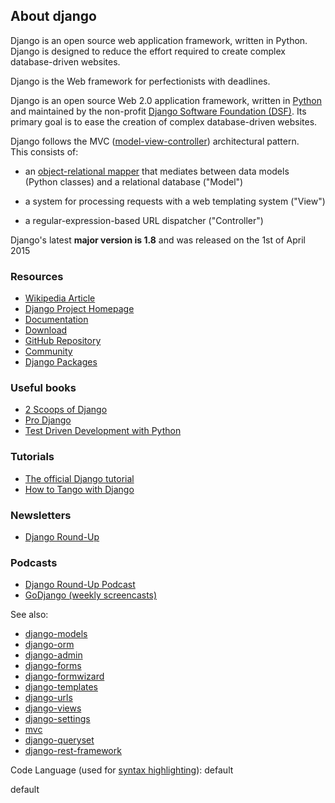 ## About django

Django is an open source web application framework, written in Python. Django is designed to reduce the effort required to create complex database-driven websites.

Django is the Web framework for perfectionists with deadlines.

Django is an open source Web 2.0 application framework, written in [Python](https://en.wikipedia.org/wiki/Python_%28programming_language%29) and maintained by the non-profit [Django Software Foundation (DSF)](https://www.djangoproject.com/foundation/). Its primary goal is to ease the creation of complex database-driven websites.

Django follows the MVC ([model-view-controller](https://en.wikipedia.org/wiki/Model%E2%80%93view%E2%80%93controller)) architectural pattern.  
 This consists of:

*   an [object-relational mapper](https://en.wikipedia.org/wiki/Object-relational_mapping) that mediates between data models  
     (Python classes) and a relational database ("Model")

*   a system for processing requests with a web templating system ("View")

*   a regular-expression-based URL dispatcher ("Controller")

Django's latest **major version is 1.8** and was released on the 1st of April 2015

### Resources

*   [Wikipedia Article](https://en.wikipedia.org/wiki/Django_%28web_framework%29)
*   [Django Project Homepage](https://www.djangoproject.com/)
*   [Documentation](https://docs.djangoproject.com/)
*   [Download](https://www.djangoproject.com/download/)
*   [GitHub Repository](https://github.com/django/django/)
*   [Community](https://www.djangoproject.com/community/)
*   [Django Packages](https://www.djangopackages.com/)

### Useful books

*   [2 Scoops of Django](http://twoscoopspress.com/)
*   [Pro Django](http://prodjango.com/)
*   [Test Driven Development with Python](http://chimera.labs.oreilly.com/books/1234000000754)

### Tutorials

*   [The official Django tutorial](https://docs.djangoproject.com/en/stable/intro/tutorial01/)
*   [How to Tango with Django](http://www.tangowithdjango.com/)

### Newsletters

*   [Django Round-Up](https://lincolnloop.com/django-round-up/)

### Podcasts

*   [Django Round-Up Podcast](https://lincolnloop.github.io/round-up/)
*   [GoDjango (weekly screencasts)](https://godjango.com/)

See also:

*   [django-models](http://stackoverflow.com/questions/tagged/django-models "show questions tagged 'django-models'")
*   [django-orm](http://stackoverflow.com/questions/tagged/django-orm "show questions tagged 'django-orm'")
*   [django-admin](http://stackoverflow.com/questions/tagged/django-admin "show questions tagged 'django-admin'")
*   [django-forms](http://stackoverflow.com/questions/tagged/django-forms "show questions tagged 'django-forms'")
*   [django-formwizard](http://stackoverflow.com/questions/tagged/django-formwizard "show questions tagged 'django-formwizard'")
*   [django-templates](http://stackoverflow.com/questions/tagged/django-templates "show questions tagged 'django-templates'")
*   [django-urls](http://stackoverflow.com/questions/tagged/django-urls "show questions tagged 'django-urls'")
*   [django-views](http://stackoverflow.com/questions/tagged/django-views "show questions tagged 'django-views'")
*   [django-settings](http://stackoverflow.com/questions/tagged/django-settings "show questions tagged 'django-settings'")
*   [mvc](http://stackoverflow.com/questions/tagged/mvc "show questions tagged 'mvc'")
*   [django-queryset](http://stackoverflow.com/questions/tagged/django-queryset "show questions tagged 'django-queryset'")
*   [django-rest-framework](http://stackoverflow.com/questions/tagged/django-rest-framework "show questions tagged 'django-rest-framework'")

Code Language (used for [syntax highlighting](http://google-code-prettify.googlecode.com/svn/trunk/README.html)): default

  default